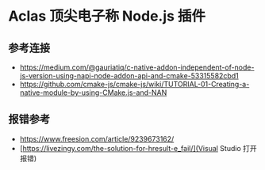 # Aclas 顶尖电子称 Node.js 插件

## 参考连接
- https://medium.com/@gauriatiq/c-native-addon-independent-of-node-js-version-using-napi-node-addon-api-and-cmake-53315582cbd1
- https://github.com/cmake-js/cmake-js/wiki/TUTORIAL-01-Creating-a-native-module-by-using-CMake.js-and-NAN


## 报错参考
- https://www.freesion.com/article/9239673162/
- [https://livezingy.com/the-solution-for-hresult-e_fail/](Visual Studio 打开报错)